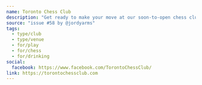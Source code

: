 ```yaml
---
name: Toronto Chess Club
description: "Get ready to make your move at our soon-to-open chess club/cafébar, where strategy meets relaxation in every match. Stay tuned for grand opening announcements and prepare to experience chess like never before."
source: "issue #58 by @jordyarms"
tags:
  - type/club
  - type/venue
  - for/play
  - for/chess
  - for/drinking
social:
  facebook: https://www.facebook.com/TorontoChessClub/
link: https://torontochessclub.com
---
```


<!-- Community added from GitHub issue #58 -->
